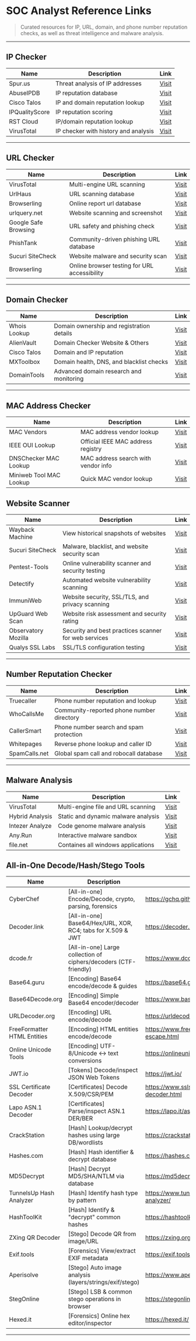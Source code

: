 # SOC Analyst Reference Links

> Curated resources for IP, URL, domain, and phone number reputation checks, as well as threat intelligence and malware analysis.

---

## IP Checker

| Name            | Description                               | Link                                                                                      |
| --------------- | ----------------------------------------- | ----------------------------------------------------------------------------------------- |
| Spur.us         | Threat analysis of IP addresses           | [Visit](https://spur.us/context/64.57.133.112)                                            |
| AbuseIPDB       | IP reputation database                    | [Visit](https://www.abuseipdb.com)                                                        |
| Cisco Talos     | IP and domain reputation lookup           | [Visit](https://www.talosintelligence.com/reputation_center/lookup?search=1111.111.111.1) |
| IPQualityScore  | IP reputation scoring                     | [Visit](https://www.ipqualityscore.com)                                                   |
| RST Cloud       | IP/domain reputation lookup               | [Visit](https://www.rstcloud.com/ioc-lookup-results/?search=156.244.56.89)                |
| VirusTotal      | IP checker with history and analysis      | [Visit](https://www.virustotal.com/gui/home/search)                                       |

---

## URL Checker

| Name                 | Description                                    | Link                                      |
| -------------------- | ---------------------------------------------- | ----------------------------------------- |
| VirusTotal           | Multi-engine URL scanning                      | [Visit](https://www.virustotal.com/)      |
| UrlHaus              | URL scanning database                          | [Visit](https://urlhaus.abuse.ch/browse)      |
| Browserling          | Online report url database                     | [Visit](https://m.urlquery.net)     |
| urlquery.net         | Website scanning and screenshot                | [Visit](https://urlscan.io/)              |
| Google Safe Browsing | URL safety and phishing check                  | [Visit](https://transparencyreport.google.com/safe-browsing/search) |
| PhishTank            | Community-driven phishing URL database         | [Visit](https://phishtank.org/)           |
| Sucuri SiteCheck     | Website malware and security scan               | [Visit](https://sitecheck.sucuri.net/)    |
| Browserling          | Online browser testing for URL accessibility   | [Visit](https://www.browserling.com/)     |

---

## Domain Checker

| Name         | Description                               | Link                                                         |
| ------------ | ----------------------------------------- | ------------------------------------------------------------ |
| Whois Lookup | Domain ownership and registration details | [Visit](https://whois.domaintools.com/)                      |
| AlienVault   | Domain Checker Website & Others           | [Visit](https://otx.alienvault.com/)                      |
| Cisco Talos  | Domain and IP reputation                  | [Visit](https://www.talosintelligence.com/reputation_center) |
| MXToolbox    | Domain health, DNS, and blacklist checks  | [Visit](https://mxtoolbox.com/)                              |
| DomainTools  | Advanced domain research and monitoring   | [Visit](https://www.domaintools.com/)                        |

---

## MAC Address Checker

| Name                    | Description                             | Link                                                               |
| ----------------------- | --------------------------------------- | ------------------------------------------------------------------ |
| MAC Vendors             | MAC address vendor lookup               | [Visit](https://macvendors.com/)                                   |
| IEEE OUI Lookup         | Official IEEE MAC address registry      | [Visit](https://standards-oui.ieee.org/oui/oui.txt)                |
| DNSChecker MAC Lookup   | MAC address search with vendor info     | [Visit](https://dnschecker.org/mac-lookup.php)                     |
| Miniweb Tool MAC Lookup | Quick MAC vendor lookup                 | [Visit](https://miniwebtool.com/mac-address-lookup/)               |

## Website Scanner

| Name                | Description                                           | Link                                      |
| ------------------- | ----------------------------------------------------- | ----------------------------------------- |
| Wayback Machine     | View historical snapshots of websites                 | [Visit](https://web.archive.org/)         |
| Sucuri SiteCheck    | Malware, blacklist, and website security scan         | [Visit](https://sitecheck.sucuri.net/)    |
| Pentest-Tools       | Online vulnerability scanner and security testing     | [Visit](https://pentest-tools.com/)       |
| Detectify           | Automated website vulnerability scanning              | [Visit](https://detectify.com/)           |
| ImmuniWeb           | Website security, SSL/TLS, and privacy scanning       | [Visit](https://www.immuniweb.com/websec/) |
| UpGuard Web Scan    | Website risk assessment and security rating           | [Visit](https://www.upguard.com/webscan)  |
| Observatory Mozilla | Security and best practices scanner for web services  | [Visit](https://observatory.mozilla.org/) |
| Qualys SSL Labs     | SSL/TLS configuration testing                         | [Visit](https://www.ssllabs.com/ssltest/) |


---

## Number Reputation Checker

| Name                 | Description                                | Link                                       |
| -------------------- | ------------------------------------------ | ------------------------------------------ |
| Truecaller           | Phone number reputation and lookup         | [Visit](https://www.truecaller.com/)       |
| WhoCallsMe           | Community-reported phone number directory  | [Visit](https://whocallsme.com/)           |
| CallerSmart          | Phone number search and spam protection    | [Visit](https://www.callersmart.com/)      |
| Whitepages           | Reverse phone lookup and caller ID         | [Visit](https://www.whitepages.com/)       |
| SpamCalls.net        | Global spam call and robocall database     | [Visit](https://spamcalls.net/en/)         |

---

## Malware Analysis

| Name            | Description                               | Link                                      |
| --------------- | ----------------------------------------- | ----------------------------------------- |
| VirusTotal      | Multi-engine file and URL scanning        | [Visit](https://www.virustotal.com/)      |
| Hybrid Analysis | Static and dynamic malware analysis       | [Visit](https://www.hybrid-analysis.com/) |
| Intezer Analyze | Code genome malware analysis              | [Visit](https://analyze.intezer.com/)     |
| Any.Run         | Interactive malware sandbox               | [Visit](https://any.run/)                 |
| file.net        | Containes all windows applications        | [Visit](https://www.file.net/process)     |


## All-in-One Decode/Hash/Stego Tools
| Name                        | Description                                                      | Link                                                |
| --------------------------- | ---------------------------------------------------------------- | --------------------------------------------------- |
| CyberChef                   | [All-in-one] Encode/Decode, crypto, parsing, forensics           | https://gchq.github.io/CyberChef/                   |
| Decoder.link                | [All-in-one] Base64/Hex/URL, XOR, RC4; tabs for X.509 & JWT      | https://decoder.link/                               |
| dcode.fr                    | [All-in-one] Large collection of ciphers/decoders (CTF-friendly) | https://www.dcode.fr/                               |
| Base64.guru                 | [Encoding] Base64 encode/decode & guides                         | https://base64.guru/                                |
| Base64Decode.org            | [Encoding] Simple Base64 encoder/decoder                         | https://www.base64decode.org/                       |
| URLDecoder.org              | [Encoding] URL encode/decode                                     | https://urldecoder.org/                             |
| FreeFormatter HTML Entities | [Encoding] HTML entities encode/decode                           | https://www.freeformatter.com/html-escape.html      |
| Online Unicode Tools        | [Encoding] UTF-8/Unicode ↔ text conversions                      | https://onlineunicodetools.com/                     |
| JWT.io                      | [Tokens] Decode/inspect JSON Web Tokens                          | https://jwt.io/                                     |
| SSL Certificate Decoder     | [Certificates] Decode X.509/CSR/PEM                              | https://www.sslshopper.com/certificate-decoder.html |
| Lapo ASN.1 Decoder          | [Certificates] Parse/inspect ASN.1 DER/BER                       | https://lapo.it/asn1js/                             |
| CrackStation                | [Hash] Lookup/decrypt hashes using large DB/wordlists            | https://crackstation.net/                           |
| Hashes.com                  | [Hash] Hash identifier & decrypt database                        | https://hashes.com/en/decrypt/hash                  |
| MD5Decrypt                  | [Hash] Decrypt MD5/SHA/NTLM via database                         | https://md5decrypt.net/en/                          |
| TunnelsUp Hash Analyzer     | [Hash] Identify hash type by pattern                             | https://www.tunnelsup.com/hash-analyzer/            |
| HashToolKit                 | [Hash] Identify & "decrypt" common hashes                        | https://hashtoolkit.com/                            |
| ZXing QR Decoder            | [Stego] Decode QR from image/URL                                 | https://zxing.org/w/decode.jspx                     |
| Exif.tools                  | [Forensics] View/extract EXIF metadata                           | https://exif.tools/                                 |
| Aperisolve                  | [Stego] Auto image analysis (layers/strings/exif/stego)          | https://www.aperisolve.com/                         |
| StegOnline                  | [Stego] LSB & common stego operations in browser                 | https://stegonline.georgeom.net/                    |
| Hexed.it                    | [Forensics] Online hex editor/inspector                          | https://hexed.it/                                   |


---
